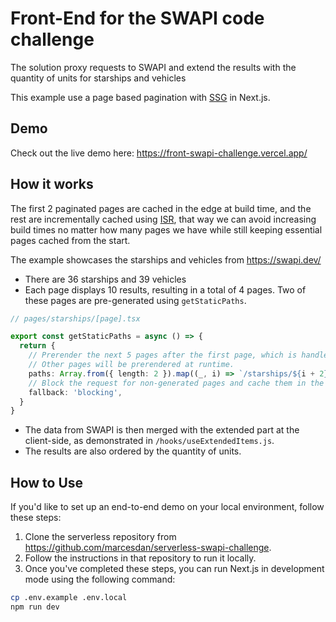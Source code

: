 # Front-End for the SWAPI code challenge

The solution proxy requests to SWAPI and extend the results with the quantity of units for starships and vehicles

This example use a page based pagination with [SSG](https://nextjs.org/docs/basic-features/data-fetching/get-static-props) in Next.js.

## Demo

Check out the live demo here: <https://front-swapi-challenge.vercel.app/>

## How it works

The first 2 paginated pages are cached in the edge at build time, and the rest are incrementally cached using [ISR](https://nextjs.org/docs/basic-features/data-fetching/incremental-static-regeneration), that way we can avoid increasing build times no matter how many pages we have while still keeping essential pages cached from the
start.

The example showcases the starships and vehicles from <https://swapi.dev/>

- There are 36 starships and 39 vehicles
- Each page displays 10 results, resulting in a total of 4 pages. Two of these pages are pre-generated using `getStaticPaths`.

```ts
// pages/starships/[page].tsx

export const getStaticPaths = async () => {
  return {
    // Prerender the next 5 pages after the first page, which is handled by the index page.
    // Other pages will be prerendered at runtime.
    paths: Array.from({ length: 2 }).map((_, i) => `/starships/${i + 2}`),
    // Block the request for non-generated pages and cache them in the background
    fallback: 'blocking',
  }
}
```

- The data from SWAPI is then merged with the extended part at the client-side, as demonstrated in `/hooks/useExtendedItems.js`.
- The results are also ordered by the quantity of units.

## How to Use

If you'd like to set up an end-to-end demo on your local environment, follow these steps:

1. Clone the serverless repository from <https://github.com/marcesdan/serverless-swapi-challenge>.
2. Follow the instructions in that repository to run it locally.
3. Once you've completed these steps, you can run Next.js in development mode using the following command:

```bash
cp .env.example .env.local
npm run dev
```
